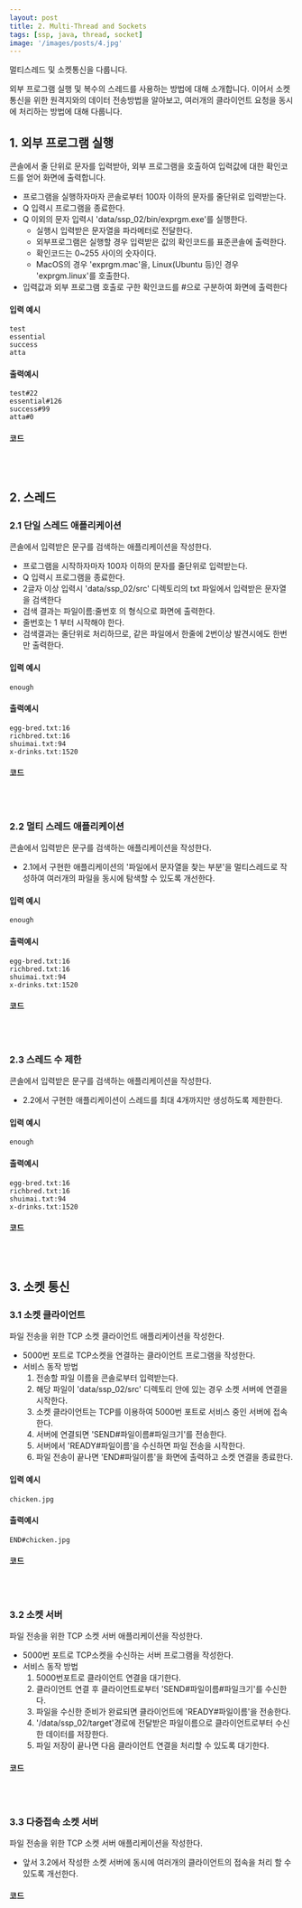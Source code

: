 ```yaml
---
layout: post
title: 2. Multi-Thread and Sockets
tags: [ssp, java, thread, socket]
image: '/images/posts/4.jpg'
---
```


멀티스레드 및 소켓통신을 다룹니다.

외부 프로그램 실행 및 복수의 스레드를 사용하는 방법에 대해 소개합니다. 이어서 소켓통신을 위한 원격지와의 데이터 전송방법을 알아보고, 여러개의 클라이언트 요청을 동시에 처리하는 방법에 대해 다룹니다.

## 1. 외부 프로그램 실행

콘솔에서 줄 단위로 문자를 입력받아, 외부 프로그램을 호출하여 입력값에 대한 확인코드를 얻어 화면에 출력합니다.

* 프로그램을 실행하자마자 콘솔로부터 100자 이하의 문자를 줄단위로 입력받는다.
* Q 입력시 프로그램을 종료한다.
* Q 이외의 문자 입력시 'data/ssp_02/bin/exprgm.exe'를 실행한다.
    * 실행시 입력받은 문자열을 파라메터로 전달한다.
    * 외부프로그램은 실행할 경우 입력받은 값의 확인코드를 표준콘솔에 출력한다. 
    * 확인코드는 0~255 사이의 숫자이다.
    * MacOS의 경우 'exprgm.mac'을, Linux(Ubuntu 등)인 경우 'exprgm.linux'를 호출한다.
* 입력값과 외부 프로그램 호출로 구한 확인코드를 #으로 구분하여 화면에 출력한다


#### 입력 예시
```
test
essential
success
atta
```
#### 출력예시
```
test#22
essential#126
success#99
atta#0
```
#### 코드
```java

```

<br/>

## 2. 스레드

### 2.1 단일 스레드 애플리케이션

콘솔에서 입력받은 문구를 검색하는 애플리케이션을 작성한다.

* 프로그램을 시작하자마자 100자 이하의 문자를 줄단위로 입력받는다.
* Q 입력시 프로그램을 종료한다.
* 2글자 이상 입력시 'data/ssp_02/src' 디렉토리의 txt 파일에서 입력받은 문자열을 검색한다
* 검색 결과는 파일이름:줄번호 의 형식으로 화면에 출력한다.
* 줄번호는 1 부터 시작해야 한다.
* 검색결과는 줄단위로 처리하므로, 같은 파일에서 한줄에 2번이상 발견시에도 한번만 출력한다.

#### 입력 예시
```
enough
```
#### 출력예시
```
egg-bred.txt:16
richbred.txt:16
shuimai.txt:94
x-drinks.txt:1520
```
#### 코드
```java

```

<br/>

### 2.2 멀티 스레드 애플리케이션

콘솔에서 입력받은 문구를 검색하는 애플리케이션을 작성한다.

* 2.1에서 구현한 애플리케이션의 '파일에서 문자열을 찾는 부분'을 멀티스레드로 작성하여 여러개의 파일을 동시에 탐색할 수 있도록 개선한다.

#### 입력 예시
```
enough
```
#### 출력예시
```
egg-bred.txt:16
richbred.txt:16
shuimai.txt:94
x-drinks.txt:1520
```
#### 코드
```java

```

<br/>


### 2.3 스레드 수 제한

콘솔에서 입력받은 문구를 검색하는 애플리케이션을 작성한다.

* 2.2에서 구현한 애플리케이션이 스레드를 최대 4개까지만 생성하도록 제한한다.

#### 입력 예시
```
enough
```
#### 출력예시
```
egg-bred.txt:16
richbred.txt:16
shuimai.txt:94
x-drinks.txt:1520
```
#### 코드
```java

```

<br/>

## 3. 소켓 통신

### 3.1 소켓 클라이언트

파일 전송을 위한 TCP 소켓 클라이언트 애플리케이션을 작성한다.

* 5000번 포트로 TCP소켓을 연결하는 클라이언트 프로그램을 작성한다.
* 서비스 동작 방법
    1. 전송할 파일 이름을 콘솔로부터 입력받는다.
    2. 해당 파일이 'data/ssp_02/src' 디렉토리 안에 있는 경우 소켓 서버에 연결을 시작한다.
    3. 소켓 클라이언트는 TCP를 이용하여 5000번 포트로 서비스 중인 서버에 접속한다.
    4. 서버에 연결되면 'SEND#파일이름#파일크기'를 전송한다.
    5. 서버에서 'READY#파일이름'을 수신하면 파일 전송을 시작한다.
    6. 파일 전송이 끝나면 'END#파일이름'을 화면에 출력하고 소켓 연결을 종료한다.

#### 입력 예시
```
chicken.jpg
```
#### 출력예시
```
END#chicken.jpg
```
#### 코드
```java

```

<br/>

### 3.2 소켓 서버

파일 전송을 위한 TCP 소켓 서버 애플리케이션을 작성한다.

* 5000번 포트로 TCP소켓을 수신하는 서버 프로그램을 작성한다.
* 서비스 동작 방법
    1. 5000번포트로 클라이언트 연결을 대기한다.
    2. 클라이언트 연결 후 클라이언트로부터 'SEND#파일이름#파일크기'를 수신한다.
    3. 파일을 수신한 준비가 완료되면 클라이언트에 'READY#파일이름'을 전송한다.
    4. '/data/ssp_02/target'경로에 전달받은 파일이름으로 클라이언트로부터 수신한 데이터를 저장한다.
    5. 파일 저장이 끝나면 다음 클라이언트 연결을 처리할 수 있도록 대기한다.

#### 코드
```java

```

<br/>

### 3.3 다중접속 소켓 서버

파일 전송을 위한 TCP 소켓 서버 애플리케이션을 작성한다.

* 앞서 3.2에서 작성한 소켓 서버에 동시에 여러개의 클라이언트의 접속을 처리 할 수 있도록 개선한다.

#### 코드
```java

```

